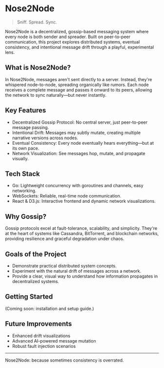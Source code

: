 # Nose2Node

> Sniff. Spread. Sync.

Nose2Node is a decentralized, gossip-based messaging system where every node is both sender and spreader. Built on peer-to-peer communication, this project explores distributed systems, eventual consistency, and intentional message drift through a playful, experimental lens.

## What is Nose2Node?

In Nose2Node, messages aren't sent directly to a server. Instead, they're whispered node-to-node, spreading organically like rumors. Each node receives a complete message and passes it onward to its peers, allowing the network to sync naturally—but never instantly.

## Key Features

- Decentralized Gossip Protocol: No central server, just peer-to-peer message passing.
- Intentional Drift: Messages may subtly mutate, creating multiple narrative versions across nodes.
- Eventual Consistency: Every node eventually hears everything—but at its own pace.
- Network Visualization: See messages hop, mutate, and propagate visually.

## Tech Stack

- Go: Lightweight concurrency with goroutines and channels, easy networking.
- WebSockets: Reliable, real-time node communication.
- React & D3.js: Interactive frontend and dynamic network visualizations.

## Why Gossip?

Gossip protocols excel at fault-tolerance, scalability, and simplicity. They're at the heart of systems like Cassandra, BitTorrent, and blockchain networks, providing resilience and graceful degradation under chaos.

## Goals of the Project

- Demonstrate practical distributed system concepts.
- Experiment with the natural drift of messages across a network.
- Provide a clear, visual way to understand how information propagates in decentralized systems.

## Getting Started

(Coming soon: installation and setup guide.)

## Future Improvements

- Enhanced drift visualizations
- Advanced AI-powered message mutation
- Robust fault injection scenarios

---

Nose2Node: because sometimes consistency is overrated.
